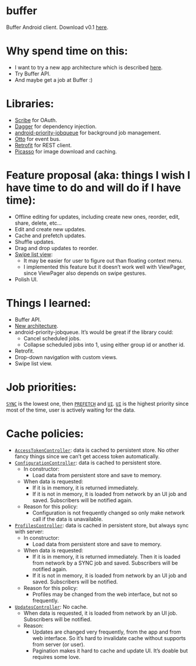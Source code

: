 buffer
======

Buffer Android client. Download v0.1 [here][14].

Why spend time on this:
=======================
- I want to try a new app architecture which is described [here][1].
- Try Buffer API.
- And maybe get a job at Buffer :)

Libraries:
==========
- [Scribe][2] for OAuth.
- [Dagger][3] for dependency injection.
- [android-priority-jobqueue][4] for background job management.
- [Otto][5] for event bus.
- [Retrofit][6] for REST client.
- [Picasso][7] for image download and caching.
   
Feature proposal (aka: things I wish I have time to do and will do if I have time):
================================
- Offline editing for updates, including create new ones, reorder, edit, share, delete, etc…
- Edit and create new updates.
- Cache and prefetch updates.
- Shuffle updates.
- Drag and drop updates to reorder.
- [Swipe list view][8]:
  - It may be easier for user to figure out than floating context menu.
  - I implemented this feature but it doesn’t work well with ViewPager, since ViewPager also depends on swipe gestures.
- Polish UI.

Things I learned:
=================
- Buffer API.
- [New architecture][1].
- android-priority-jobqueue. It’s would be great if the library could:
  - Cancel scheduled jobs.
  - Collapse scheduled jobs into 1, using either group id or another id.
- Retrofit.
- Drop-down navigation with custom views.
- Swipe list view.

Job priorities: 
===============
[`SYNC`][13] is the lowest one, then [`PREFETCH`][13] and [`UI`][13]. [`UI`][13] is the highest priority since most of the time, user is actively waiting for the data.

Cache policies:
===============
- [`AccessTokenController`][9]: data is cached to persistent store. No other fancy things since we can’t get access token automatically.
- [`ConfigurationController`][10]: data is cached to persistent store.
  - In constructor: 
    - Load data from persistent store and save to memory.
  - When data is requested:
    - If it is in memory, it is returned immediately.
    - If it is not in memory, it is loaded from network by an UI job and saved. Subscribers will be notified again.
  - Reason for this policy:
    - Configuration is not frequently changed so only make network call if the data is unavailable.
- [`ProfilesController`][11]: data is cached in persistent store, but always sync with server:
  - In constructor:
      - Load data from persistent store and save to memory.
  - When data is requested:
      - If it is in memory, it is returned immediately. Then it is loaded from network by a SYNC job and saved. Subscribers will be notified again.
      - If it is not in memory, it is loaded from network by an UI job and saved. Subscribers will be notified.
  - Reason for this policy:
      - Profiles may be changed from the web interface, but not so frequently.
- [`UpdatesController`][12]: No cache.
  - When data is requested, it is loaded from network by an UI job. Subscribers will be notified.
  - Reason:
    - Updates are changed very frequently, from the app and from web interface. So it’s hard to invalidate cache without supports from server (or user).
    - Pagination makes it hard to cache and update UI. It’s doable but requires some love.


 [1]: http://birbit.com/a-recipe-for-writing-responsive-rest-clients-on-android
 [2]: https://github.com/fernandezpablo85/scribe-java
 [3]: http://square.github.io/dagger/
 [4]: https://github.com/path/android-priority-jobqueue
 [5]: http://square.github.io/otto/
 [6]: http://square.github.io/retrofit/
 [7]: http://square.github.io/picasso/
 [8]: https://github.com/47deg/android-swipelistview
 [9]: https://github.com/nguyenhuy/buffer/blob/master/buffer/src/main/java/org/nguyenhuy/buffer/controller/AccessTokenControllerImpl.java
 [10]: https://github.com/nguyenhuy/buffer/blob/master/buffer/src/main/java/org/nguyenhuy/buffer/controller/ConfigurationController.java
 [11]: https://github.com/nguyenhuy/buffer/blob/master/buffer/src/main/java/org/nguyenhuy/buffer/controller/ProfilesController.java
 [12]: https://github.com/nguyenhuy/buffer/blob/master/buffer/src/main/java/org/nguyenhuy/buffer/controller/UpdatesController.java
 [13]: https://github.com/nguyenhuy/buffer/blob/master/buffer/src/main/java/org/nguyenhuy/buffer/job/JobPriority.java
 [14]: https://github.com/nguyenhuy/buffer/releases
